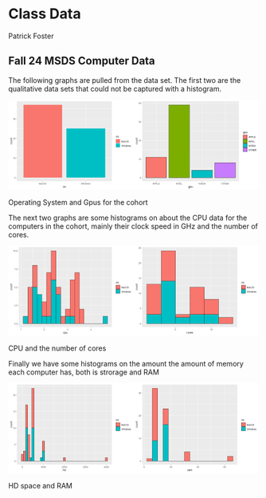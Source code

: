 Class Data
================
Patrick Foster

## Fall 24 MSDS Computer Data

The following graphs are pulled from the data set. The first two are the
qualitative data sets that could not be captured with a histogram.

<div class="figure">

<img src="computer_data_files/figure-gfm/os/gpu-1.png" alt="Operating System and Gpus for the cohort" width="50%" /><img src="computer_data_files/figure-gfm/os/gpu-2.png" alt="Operating System and Gpus for the cohort" width="50%" />
<p class="caption">
Operating System and Gpus for the cohort
</p>

</div>

The next two graphs are some histograms on about the CPU data for the
computers in the cohort, mainly their clock speed in GHz and the number
of cores.

<div class="figure">

<img src="computer_data_files/figure-gfm/cpu/cores-1.png" alt="CPU and the number of cores" width="50%" /><img src="computer_data_files/figure-gfm/cpu/cores-2.png" alt="CPU and the number of cores" width="50%" />
<p class="caption">
CPU and the number of cores
</p>

</div>

Finally we have some histograms on the amount the amount of memory each
computer has, both is strorage and RAM

<div class="figure">

<img src="computer_data_files/figure-gfm/storage-1.png" alt="HD space and RAM" width="50%" /><img src="computer_data_files/figure-gfm/storage-2.png" alt="HD space and RAM" width="50%" />
<p class="caption">
HD space and RAM
</p>

</div>
